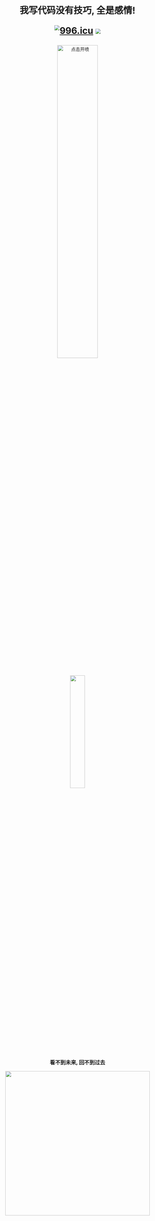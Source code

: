 <h1 align="center">
我写代码没有技巧, 全是感情!
<p align="center">
  <a href="https://996.icu"><img src="https://img.shields.io/badge/link-996.icu-red.svg" alt="996.icu" /></a>
  <a href="https://github.com/ZHLhenry">
    <img src="https://komarev.com/ghpvc/?username=ZHLhenry&color=brightgreen&label=Views" />
  </a>  
</h1>

<p align="center">
<img src="https://i.imgur.com/6fH0QkL.jpg" alt="点击开喷" width="50%"/>
</p>

<p align="center">
<img src="https://user-images.githubusercontent.com/21078112/163754171-0e917f6d-22e9-4add-8705-b664d12949a6.gif" width="30%" />
</p>
<h3 align="center">
看不到未来, 回不到过去
</h3>

<p align="center">
<img src="https://github-readme-stats.vercel.app/api?username=ZHLhenry&show_icons=true&theme=transparent&title_color=65b587&icon_color=7dc09a&border_color=7dc09a" width="450"/>
</p>

